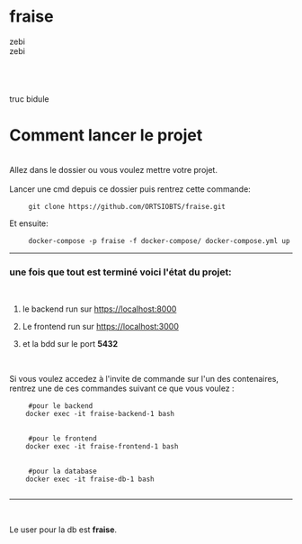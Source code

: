 # fraise


zebi<br> 
zebi<br>
<br><br><br><br>
truc bidule




# Comment lancer le projet

<br>
Allez dans le dossier ou vous voulez mettre votre projet.<br><br>
Lancer une cmd depuis ce dossier puis rentrez cette commande:

<pre>
    <code>git clone https://github.com/ORTSIOBTS/fraise.git</code>
</pre>

Et ensuite:

<pre>
    <code>docker-compose -p fraise -f docker-compose/ docker-compose.yml up</code>
</pre>

***


### une fois que tout est terminé voici l'état du projet: ###
<br>

1. le backend run sur [https://localhost:8000](https://localhost:8000)

2. Le frontend run sur [https://localhost:3000](https://localhost:3000)

3. et la bdd sur le port **5432**

<br>

Si vous voulez accedez à l'invite de commande sur l'un des contenaires, rentrez une de ces commandes suivant ce que vous voulez :

<pre>
    <code>#pour le backend
    docker exec -it fraise-backend-1 bash 
    </code>
</pre>

<pre>
    <code>#pour le frontend
    docker exec -it fraise-frontend-1 bash 
    </code>
</pre>

<pre>
    <code>#pour la database
    docker exec -it fraise-db-1 bash 
    </code>
</pre>

***
<br>

 Le user pour la db est **fraise**. 